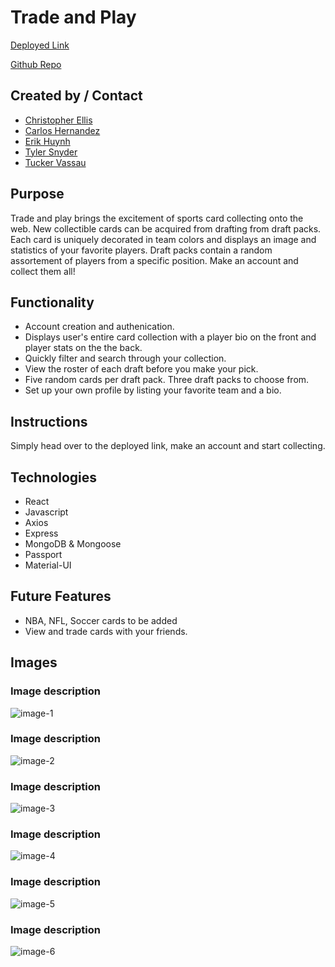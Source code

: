 # Trade and Play

[Deployed Link](https://trade-and-play.herokuapp.com/)

[Github Repo](https://github.com/Arnette110/Trade-and-Play)

## Created by / Contact

* [Christopher Ellis](https://www.linkedin.com/in/christopher-ellis-b018a67/)
* [Carlos Hernandez](https://www.linkedin.com/in/carloshernandezr/)
* [Erik Huynh](https://www.linkedin.com/in/erik-huynh-228321196/)
* [Tyler Snyder](https://www.linkedin.com/in/tyler-snyder-b6484313a/)
* [Tucker Vassau](https://www.linkedin.com/in/tucker-vassau/)

## Purpose

Trade and play brings the excitement of sports card collecting onto the web. New collectible cards can be acquired from drafting from draft packs. Each card is uniquely decorated in team colors and displays an image and statistics of your favorite players. Draft packs contain a random assortement of players from a specific position. Make an account and collect them all!
        
## Functionality
* Account creation and authenication.
* Displays user's entire card collection with a player bio on the front and player stats on the the back.
* Quickly filter and search through your collection.
* View the roster of each draft before you make your pick.
* Five random cards per draft pack. Three draft packs to choose from.
* Set up your own profile by listing your favorite team and a bio.
  
## Instructions

Simply head over to the deployed link, make an account and start collecting.

## Technologies
  * React
  * Javascript
  * Axios
  * Express
  * MongoDB & Mongoose
  * Passport
  * Material-UI

## Future Features
  * NBA, NFL, Soccer cards to be added
  * View and trade cards with your friends.
  
## Images
### Image description
![image-1]()

### Image description
![image-2]()

### Image description
![image-3]()

### Image description
![image-4]()

### Image description
![image-5]()

### Image description
![image-6]()
